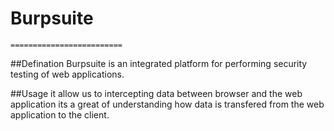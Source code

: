 #		Burpsuite
	=========================

##Defination
Burpsuite is an integrated platform for performing security testing of web applications.

##Usage
it allow us to intercepting data between browser and the web application its a great of understanding how data is transfered from the web application to the client.

 




